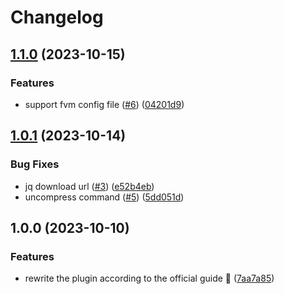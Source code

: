 # Changelog

## [1.1.0](https://github.com/nyuyuyu/asdf-flutter/compare/v1.0.1...v1.1.0) (2023-10-15)


### Features

* support fvm config file ([#6](https://github.com/nyuyuyu/asdf-flutter/issues/6)) ([04201d9](https://github.com/nyuyuyu/asdf-flutter/commit/04201d97409aa29138006108f821e8a259654234))

## [1.0.1](https://github.com/nyuyuyu/asdf-flutter/compare/v1.0.0...v1.0.1) (2023-10-14)


### Bug Fixes

* jq download url ([#3](https://github.com/nyuyuyu/asdf-flutter/issues/3)) ([e52b4eb](https://github.com/nyuyuyu/asdf-flutter/commit/e52b4eb6b07d7227707ad3446f7db91f4f2c525a))
* uncompress command ([#5](https://github.com/nyuyuyu/asdf-flutter/issues/5)) ([5dd051d](https://github.com/nyuyuyu/asdf-flutter/commit/5dd051dca3e8c217bba4ce107f6882c02bb007a5))

## 1.0.0 (2023-10-10)


### Features

* rewrite the plugin according to the official guide :tada: ([7aa7a85](https://github.com/nyuyuyu/asdf-flutter/compare/30cba98...edfee8f))
